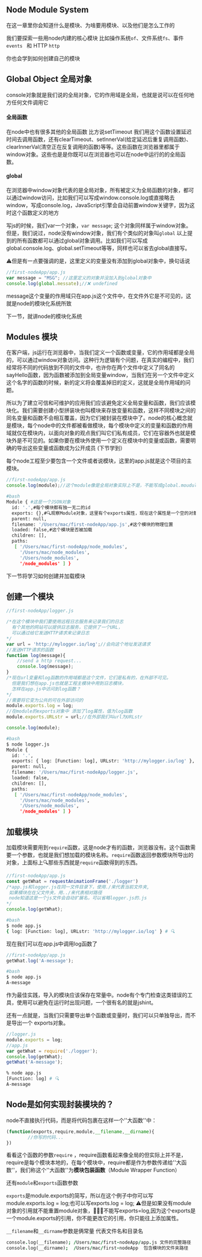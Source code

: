 ## Node Module System

在这一章里你会知道什么是模块、为啥要用模块、以及他们是怎么工作的

我们要探索一些用node内建的核心模块 比如操作系统`of`、文件系统`fs`、事件`events `  和 HTTP `http`

你也会学到如何创建自己的模块

## Global Object 全局对象

console对象就是我们说的全局对象，它的作用域是全局，也就是说可以在任何地方任何文件调用它

#### 全局函数

在node中也有很多其他的全局函数 比方说setTimeout 我们用这个函数设置延迟时间去调用函数，还有clearTimeout、setInnerVal(给定延迟后重复调用函数)、clearInnerVal(清空正在反复调用的函数)等等。这些函数在浏览器里都属于window对象。这些也是是你既可以在浏览器也可以在node中运行的的全局函数。

#### global

在浏览器中window对象代表的是全局对象，所有被定义为全局函数的对象，都可以通过window访问，比如我们可以写成window.console.log或直接略去window，写成console.log，JavaScript引擎会自动前置window关键字，因为这时这个函数定义的地方

写js的时候，我们var一个对象，`var message`; 这个对象同样属于window对象。但是，我们说过，node没有window对象，我们有个类似的对象叫`global`  以上提到的所有函数都可以通过global对象调用。比如我们可以写成global.console.log、global.setTimeout等等，同样也可以省去global直接写。

⚠️但是有一点要强调的是，这里定义的变量没有添加到global对象中，换句话说

```js
//first-nodeApp/app.js
var message = "MSG"; //这里定义的对象并没加入到global对象中
console.log(global.messate);//❌ undefined 
```

message这个变量的作用域只在app.js这个文件中，在文件外它是不可见的，这就是node的模块化系统所致

下一节，就讲node的模块化系统

## Modules 模块

在客户端，js运行在浏览器中，当我们定义一个函数或变量，它的作用域都是全局的，可以通过window对象访问。这种行为逻辑有个问题，在真实的编程中，我们经常将不同的代码放到不同的文件中，也许你在两个文件中定义了同名的sayHello函数，因为函数被添加到全局变量window，当我们在另一个文件中定义这个名字的函数的时候，新的定义将会覆盖掉旧的定义，这就是全局作用域的问题。

所以为了建立可信和可维护的应用我们应该避免定义全局变量和函数，我们应该模块化。我们需要创建小型拼装块也叫模块来存放变量和函数，这样不同模块之间的同名变量和函数不会相互覆盖，因为它们被封装在模块中了。node的核心概念就是模块，每个node中的文件都被看做模块，每个模块中定义的变量和函数的作用域就仅在模块内，以面向对象的观点我们叫它们私有成员，它们在容器外也就是模块外是不可见的。如果你要在模块外使用一个定义在模块中的变量或函数，需要明确的导出这些变量或函数成为公开成员 (下节学到）

每个node工程至少要包含一个文件或者说模块，这里的app.js就是这个项目的主模块。

```js
//first-nodeApp/app.js
console.log(module);//这个module像是全局对象实际上不是，不能写成global.moudule
```

```bash
#bash
Module { #这是一个JSON对象
  id: '.',#每个模块都有独一无二的id
  exports: {},#🔍观察Module对象，这里有个exports属性，现在这个属性是一个空的对象，所有添加到这个对象的属性将可以在外部访问
  parent: null,
  filename: '/Users/mac/first-nodeApp/app.js',#这个模块的物理位置
  loaded: false,#这个模块是否被加载
  children: [],
  paths:
   [ '/Users/mac/first-nodeApp/node_modules',
     '/Users/mac/node_modules',
     '/Users/node_modules',
     '/node_modules' ] }
```

下一节将学习如何创建并加载模块

## 创建一个模块

```js
//first-nodeApp/logger.js

/*在这个模块中我们要使用远程日志服务来记录我们的日志 
  有个其他的网站可以提供日志服务，它提供了一个URL，
  可以通过给它发送HTTP请求来记录日志
*/
var url = 'http://mylogger.io/log';//会向这个地址发送请求
//发送HTTP请求的函数
function log(message){
    //send a http request...
    console.log(message);
}
/*现在url变量和log函数的作用域都是这个文件，它们是私有的，在外部不可见。
  但是我们想在app.js也就是工程主模块中用到日志模块，
  怎样在app.js中访问到log函数？     
*/
//需要将它变为公共的可在外部访问的
module.exports.log = log;
//在module的exports对象中 添加了log属性，值为log函数
module.exports.URLstr = url;//在外部我们叫url为URLstr

console.log(module);
```

```bash
#bash
$ node logger.js
Module {
  id: '.',
  exports: { log: [Function: log], URLstr: 'http://mylogger.io/log' }, # 🔍
  parent: null,
  filename: '/Users/mac/first-nodeApp/logger.js',
  loaded: false,
  children: [],
  paths:
   [ '/Users/mac/first-nodeApp/node_modules',
     '/Users/mac/node_modules',
     '/Users/node_modules',
     '/node_modules' ] }

```

## 加载模块

加载模块需要用到`require`函数，这是node才有的函数，浏览器没有。这个函数需要一个参数，也就是我们想加载的模块名称。`require`函数返回参数模块所导出的对象，上面标上🔍那些东西就是`require`函数得到的东西。

```js
//first-nodeApp/app.js
const getWhat = requestAnimationFrame('./logger')
/*app.js和logger.js在同一文件目录下，使用./来代表当前文件夹,
 如果模块在在父文件夹，用../来代表相对路径
 node知道这是一个js文件会自动扩展名，可以省略logger.js的.js
*/
console.log(getWhat);
```

```bash
#bash
$ node app.js
{ log: [Function: log], URLstr: 'http://mylogger.io/log' } # 🔍

```

现在我们可以在app.js中调用log函数了

```js
//first-nodeApp/app.js
getWhat.log('A-message');

```

```bash
#bash
$ node app.js
A-message
```

作为最佳实践，导入的模块应该保存在常量中。node有个专门检查这类错误的工具，使用可以避免在运行时出现问题，一个很有名的就是jshint。

还有一点就是，当我们只需要导出单个函数或变量时，我们可以只单独导出，而不是导出一个 exports对象。

```js
//logger.js
module.exports = log; 
//app.js
var getWhat = require('./logger');
console.log(getWhat);
getWhat('A-message');
```

```bash
% node app.js
[Function: log] # 🔍
A-message
```

## Node是如何实现封装模块的？

node不直接执行代码，而是将代码包裹在这样一个''大函数''中：

```js
(function(exports,require,module,__filename,__dirname){
		//你写的代码...
})
```

看看这个函数的参数`require` ，require函数看起来像全局的但实际上并不是，require是每个模块本地的，在每个模块中，require都是作为参数传递给''大函数''，我们称这个''大函数''为**模块包装函数**（Module Wrapper Function）

还有`module`和`exports`函数参数

`exports`是module.exports的简写，所以在这个例子中你可以写module.exports.log = log;也可以写exports.log = log; ⚠️但是如果没有module对象的引用就不能重置module对象，🙅🏻‍♀️不能写exports=log,因为这个exports是一个module.exports的引用，你不能更改它的引用，你只能往上添加属性。

`__filename`和`__dirname`参数是俩常量 代表文件名和目录名

```j
console.log(__filename); /Users/mac/first-nodeApp/app.js 文件的完整路径
console.log(__dirname);  /Users/mac/first-nodeApp  包含模块的文件夹路径
```

